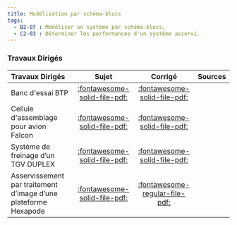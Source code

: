 ```yaml
---
title: Modélisation par schéma-blocs 
tags:
  - B2-07 : Modéliser un système par schéma-blocs.
  - C2-03 : Déterminer les performances d'un système asservi.
---
```




### Travaux Dirigés 
 
| Travaux Dirigés | Sujet | Corrigé | Sources  | 
| :-------------- | :---: | :-----: | :------: | 
| Banc d'essai BTP | [:fontawesome-solid-file-pdf:](http://xpessoles-cpge.fr/pdf/Cy_01_Ch_02_03_TD_01_BTP_Sujet.pdf) | [:fontawesome-solid-file-pdf:](http://xpessoles-cpge.fr/pdf/Cy_01_Ch_02_03_TD_01_BTP_Corrige.pdf) | 
| Cellule d'assemblage pour avion Falcon | [:fontawesome-solid-file-pdf:](http://xpessoles-cpge.fr/pdf/Cy_01_Ch_02_03_TD_02_AssemblageFalcon_Sujet.pdf) | [:fontawesome-solid-file-pdf:](http://xpessoles-cpge.fr/pdf/Cy_01_Ch_02_03_TD_02_AssemblageFalcon_Corrige.pdf) | 
| Système de freinage d’un TGV DUPLEX | [:fontawesome-solid-file-pdf:](http://xpessoles-cpge.fr/pdf/Cy_01_Ch_02_Sy_TD_03_Freinage_Sujet.pdf) | [:fontawesome-solid-file-pdf:](http://xpessoles-cpge.fr/pdf/Cy_01_Ch_02_Sy_TD_03_Freinage_Corrige.pdf) | 
| Asservissement par traitement d’image d’une plateforme Hexapode | [:fontawesome-solid-file-pdf:](http://xpessoles-cpge.fr/pdf/Cy_01_Ch_02_Sy_TD_04_Hexapode_Sujet.pdf) | [:fontawesome-regular-file-pdf:](http://xpessoles-cpge.fr/pdf/Cy_01_Ch_02_Sy_TD_04_Hexapode_Corrige.pdf) | 



